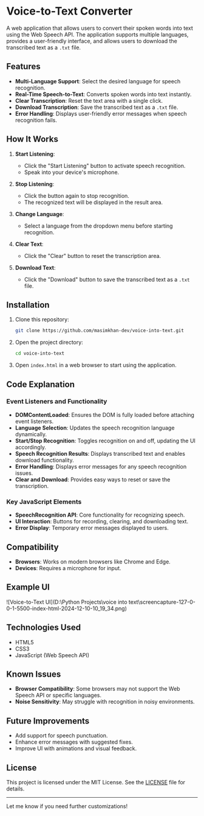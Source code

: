 # Voice-to-Text Converter

A web application that allows users to convert their spoken words into text using the Web Speech API. The application supports multiple languages, provides a user-friendly interface, and allows users to download the transcribed text as a `.txt` file.

## Features

- **Multi-Language Support**: Select the desired language for speech recognition.
- **Real-Time Speech-to-Text**: Converts spoken words into text instantly.
- **Clear Transcription**: Reset the text area with a single click.
- **Download Transcription**: Save the transcribed text as a `.txt` file.
- **Error Handling**: Displays user-friendly error messages when speech recognition fails.

## How It Works

1. **Start Listening**:
   - Click the "Start Listening" button to activate speech recognition.
   - Speak into your device's microphone.
   
2. **Stop Listening**:
   - Click the button again to stop recognition.
   - The recognized text will be displayed in the result area.

3. **Change Language**:
   - Select a language from the dropdown menu before starting recognition.

4. **Clear Text**:
   - Click the "Clear" button to reset the transcription area.

5. **Download Text**:
   - Click the "Download" button to save the transcribed text as a `.txt` file.

## Installation

1. Clone this repository:
   ```bash
   git clone https://github.com/masimkhan-dev/voice-into-text.git
   ```
2. Open the project directory:
   ```bash
   cd voice-into-text
   ```
3. Open `index.html` in a web browser to start using the application.

## Code Explanation

### Event Listeners and Functionality
- **DOMContentLoaded**: Ensures the DOM is fully loaded before attaching event listeners.
- **Language Selection**: Updates the speech recognition language dynamically.
- **Start/Stop Recognition**: Toggles recognition on and off, updating the UI accordingly.
- **Speech Recognition Results**: Displays transcribed text and enables download functionality.
- **Error Handling**: Displays error messages for any speech recognition issues.
- **Clear and Download**: Provides easy ways to reset or save the transcription.

### Key JavaScript Elements
- **SpeechRecognition API**: Core functionality for recognizing speech.
- **UI Interaction**: Buttons for recording, clearing, and downloading text.
- **Error Display**: Temporary error messages displayed to users.

## Compatibility

- **Browsers**: Works on modern browsers like Chrome and Edge.
- **Devices**: Requires a microphone for input.

## Example UI

![Voice-to-Text UI](D:\Python Projects\voice into text\screencapture-127-0-0-1-5500-index-html-2024-12-10-10_19_34.png)

## Technologies Used

- HTML5
- CSS3
- JavaScript (Web Speech API)

## Known Issues

- **Browser Compatibility**: Some browsers may not support the Web Speech API or specific languages.
- **Noise Sensitivity**: May struggle with recognition in noisy environments.

## Future Improvements

- Add support for speech punctuation.
- Enhance error messages with suggested fixes.
- Improve UI with animations and visual feedback.

## License

This project is licensed under the MIT License. See the [LICENSE](LICENSE) file for details.

---

Let me know if you need further customizations!
